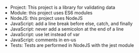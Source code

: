 - Project: This project is a library for validating data
- Module: this project uses ES6 modules
- NodeJS: this project uses NodeJS
- JavaScript: add a line break before else, catch, and finally
- JavaScript: never add a semicolon at the end of a line
- JavaScript: use let instead of var
- JavaScript: comments in en-us
- Tests: Tests are performed in NodeJS with the jest module
